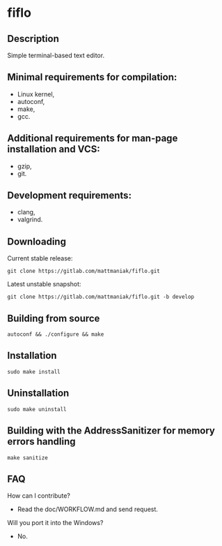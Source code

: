 # fiflo

## Description
Simple terminal-based text editor.

## Minimal requirements for compilation:
- Linux kernel,
- autoconf,
- make,
- gcc.

## Additional requirements for man-page installation and VCS:
- gzip,
- git.

## Development requirements:
- clang,
- valgrind.

## Downloading
Current stable release:
```
git clone https://gitlab.com/mattmaniak/fiflo.git
```
Latest unstable snapshot:
```
git clone https://gitlab.com/mattmaniak/fiflo.git -b develop
```

## Building from source
```
autoconf && ./configure && make
```

## Installation
```
sudo make install
```

## Uninstallation
```
sudo make uninstall
```

## Building with the AddressSanitizer for memory errors handling
```
make sanitize
```

## FAQ
How can I contribute?
- Read the doc/WORKFLOW.md and send request.

Will you port it into the Windows?
- No.

